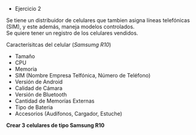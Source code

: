 * Ejercicio 2

Se tiene un distribuidor de celulares que tambien asigna líneas telefónicas (SIM), y este además, maneja modelos controlados. </br>
Se quiere tener un registro de los celulares vendidos.

Caracterísitcas del celular (*Samsumg R10*)
- Tamaño
- CPU
- Memoria
- SIM (Nombre Empresa Telfónica, Número de Teléfono)
- Versión de Android
- Calidad de Cámara
- Versión de Bluetooth
- Cantidad de Memorías Externas
- Tipo de Bateria
- Accesorios (Audífonos, Cargador, Estuche)

**Crear 3 celulares de tipo Samsung R10**
